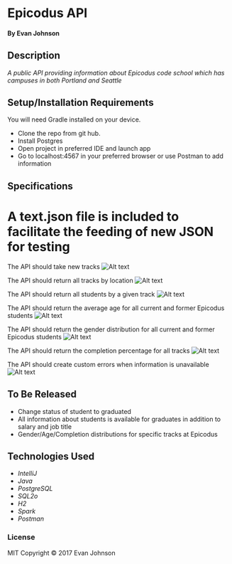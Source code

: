 # Epicodus API

#### By Evan Johnson

## Description

_A public API providing information about Epicodus code school which has campuses in both Portland and Seattle_


## Setup/Installation Requirements

You will need Gradle installed on your device.

* Clone the repo from git hub.
* Install Postgres
* Open project in preferred IDE and launch app
* Go to localhost:4567 in your preferred browser or use Postman to add information

## Specifications

# A text.json file is included to facilitate the feeding of new JSON for testing

The API should take new tracks
![Alt text](src/resources/public/images/newTrack.png)

The API should return all tracks by location
![Alt text](images/allTrackByLocation.png)

The API should return all students by a given track
![Alt text](/allStudentsByTrack.png)

The API should return the average age for all current and former Epicodus students
![Alt text](/AverageAge.png)

The API should return the gender distribution for all current and former Epicodus students
![Alt text](/GenderDistribution.png)

The API should return the completion percentage for all tracks
![Alt text](/CompletionPercentage.png)

The API should create custom errors when information is unavailable
![Alt text](/CustomErrorHandling.png)

## To Be Released
 * Change status of student to graduated
 * All information about students is available for graduates in addition to salary and job title
 * Gender/Age/Completion distributions for specific tracks at Epicodus


## Technologies Used

* _IntelliJ_
* _Java_
* _PostgreSQL_
* _SQL2o_
* _H2_
* _Spark_
* _Postman_


### License

MIT Copyright &copy; 2017 Evan Johnson